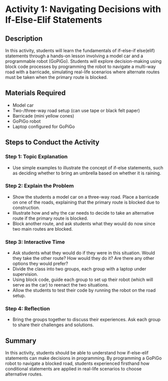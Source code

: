 # Activity 1: Navigating Decisions with If-Else-Elif Statements

## Description

In this activity, students will learn the fundamentals of if-else-if else(elif) statements through a hands-on lesson involving a model car and a programmable robot (GoPiGo). Students will explore decision-making using block code processes by programming the robot to navigate a multi-way road with a barricade, simulating real-life scenarios where alternate routes must be taken when the primary route is blocked.

## Materials Required

- Model car
- Two-/three-way road setup (can use tape or black felt paper)
- Barricade (mini yellow cones)
- GoPiGo robot
- Laptop configured for GoPiGo

## Steps to Conduct the Activity

### Step 1: Topic Explanation

- Use simple examples to illustrate the concept of if-else statements, such as deciding whether to bring an umbrella based on whether it is raining.

### Step 2: Explain the Problem

- Show the students a model car on a three-way road. Place a barricade on one of the roads, explaining that the primary route is blocked due to construction.
- Illustrate how and why the car needs to decide to take an alternative route if the primary route is blocked.
- Block another route, and ask students what they would do now since two main routes are blocked.

### Step 3: Interactive Time

- Ask students what they would do if they were in this situation. Would they take the other route? How would they do it? Are there any other options they would prefer?
- Divide the class into two groups, each group with a laptop under supervision.
- Using block code, guide each group to set up their robot (which will serve as the car) to reenact the two situations.
- Allow the students to test their code by running the robot on the road setup.

### Step 4: Reflection

- Bring the groups together to discuss their experiences. Ask each group to share their challenges and solutions.

## Summary

In this activity, students should be able to understand how if-else-elif statements can make decisions in programming. By programming a GoPiGo robot to navigate a blocked road, students experienced firsthand how conditional statements are applied in real-life scenarios to choose alternative routes.
